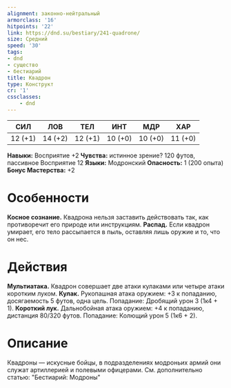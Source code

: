 ```yaml
---
alignment: законно-нейтральный
armorclass: '16'
hitpoints: '22'
link: https://dnd.su/bestiary/241-quadrone/
size: Средний
speed: '30'
tags:
- dnd
- существо
- бестиарий
title: Квадрон
type: Конструкт
cr: '1'
cssclasses:
    - dnd
---
```



| СИЛ | ЛОВ | ТЕЛ | ИНТ | МДР | ХАР |
|---|---|---|---|---|---|
| 12 (+1) | 14 (+2) | 12 (+1) | 10 (+0) | 10 (+0) | 11 (+0) |
**Навыки:** Восприятие +2
**Чувства:** истинное зрение? 120 футов, пассивное Восприятие 12
**Языки:** Модронский
**Опасность:** 1 (200 опыта)
**Бонус Мастерства:** +2


# Особенности
**Косное сознание.** Квадрона нельзя заставить действовать так, как противоречит его природе или инструкциям.
**Распад.** Если квадрон умирает, его тело рассыпается в пыль, оставляя лишь оружие и то, что он нес.


# Действия
**Мультиатака.** Квадрон совершает две атаки кулаками или четыре атаки коротким луком.
**Кулак.** Рукопашная атака оружием: +3 к попаданию, досягаемость 5 футов, одна цель. Попадание: Дробящий урон 3 (1к4 + 1).
**Короткий лук.** Дальнобойная атака оружием: +4 к попаданию, дистанция 80/320 футов. Попадание: Колющий урон 5 (1к6 + 2).


# Описание
Квадроны — искусные бойцы, в подразделениях модроньих армий они служат артиллерией и полевыми офицерами. См. дополнительно статью: "Бестиарий: Модроны"